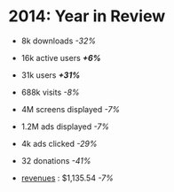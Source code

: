 # 2014: Year in Review #

  * 8k downloads _-32%_
  * 16k active users _**+6%**_

  * 31k users _**+31%**_
  * 688k visits _-8%_
  * 4M screens displayed _-7%_

  * 1.2M ads displayed _-7%_
  * 4k ads clicked _-29%_

  * 32 donations _-41%_
  * [revenues](Revenu.md) : $1,135.54 _-7%_